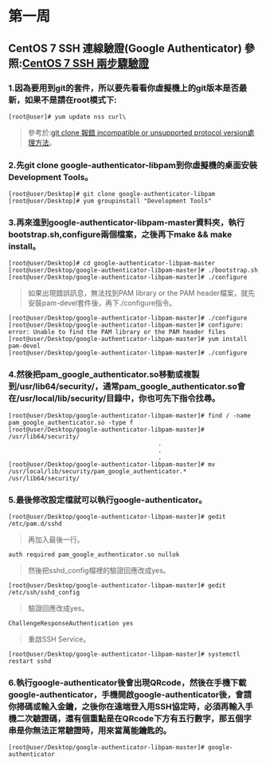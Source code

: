 # 第一周
## CentOS 7 SSH 連線驗證(Google Authenticator)  參照:[CentOS 7 SSH 兩步驟驗證](https://kenwu0310.wordpress.com/2016/12/09/centos-7-ssh-%E9%9B%99%E5%9B%A0%E7%B4%A0%E8%AA%8D%E8%AD%89-using-google-authenticator/)
### 1.因為要用到git的套件，所以要先看看你虛擬機上的git版本是否最新，如果不是請在root模式下:
```
[root@user]# yum update nss curl\
```
>參考於:[git clone 報錯 incompatible or unsupported protocol version處理方法](https://blog.csdn.net/feinifi/article/details/79629904)。
### 2.先git clone google-authenticator-libpam到你虛擬機的桌面安裝Development Tools。
```
[root@user/Desktop]# git clone google-authenticator-libpam
[root@user/Desktop]# yum groupinstall "Development Tools"
```
### 3.再來進到google-authenticator-libpam-master資料夾，執行bootstrap.sh,configure兩個檔案，之後再下make && make install。
```
[root@user/Desktop]# cd google-authenticator-libpam-master
[root@user/Desktop/google-authenticator-libpam-master]# ./bootstrap.sh
[root@user/Desktop/google-authenticator-libpam-master]# ./configure
```
>如果出現錯誤訊息，無法找到PAM library or the PAM header檔案，就先安裝pam-devel套件後，再下./configure指令。
```
[root@user/Desktop/google-authenticator-libpam-master]# ./configure
[root@user/Desktop/google-authenticator-libpam-master]# configure: error: Unable to find the PAM library or the PAM header files
[root@user/Desktop/google-authenticator-libpam-master]# yum install pam-devel
[root@user/Desktop/google-authenticator-libpam-master]# ./configure
```
### 4.然後把pam_google_authenticator.so移動或複製到/usr/lib64/security/，通常pam_google_authenticator.so會在/usr/local/lib/security/目錄中，你也可先下指令找尋。
```
[root@user/Desktop/google-authenticator-libpam-master]# find / -name pam_google_authenticator.so -type f
[root@user/Desktop/google-authenticator-libpam-master]# /usr/lib64/security/
                                          .
                                          .
                                          .
[root@user/Desktop/google-authenticator-libpam-master]# mv /usr/local/lib/security/pam_google_authenticator.* /usr/lib64/security/
```
### 5.最後修改設定檔就可以執行google-authenticator。
```
[root@user/Desktop/google-authenticator-libpam-master]# gedit /etc/pam.d/sshd
```
>再加入最後一行。
```
auth required pam_google_authenticator.so nullok
```
>然後把sshd_config檔裡的驗證回應改成yes。
```
[root@user/Desktop/google-authenticator-libpam-master]# gedit /etc/ssh/sshd_config
```
>驗證回應改成yes。
```
ChallengeResponseAuthentication yes
```
>重啟SSH Service。
```
[root@user/Desktop/google-authenticator-libpam-master]# systemctl restart sshd
```
### 6.執行google-authenticator後會出現QRcode，然後在手機下載google-authenticator，手機開啟google-authenticator後，會請你掃碼或輸入金鑰，之後你在遠端登入用SSH協定時，必須再輸入手機二次驗證碼，還有個重點是在QRcode下方有五行數字，那五個字串是你無法正常驗證時，用來當萬能鑰匙的。
```
[root@user/Desktop/google-authenticator-libpam-master]# google-authenticator
```
